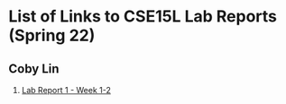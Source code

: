 # List of Links to CSE15L Lab Reports (Spring 22)
## Coby Lin
1. [Lab Report 1 - Week 1-2](https://cobylsy.github.io/cse15l-lab-reports/lab-report-1-week-2.html)
